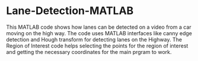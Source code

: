 # Lane-Detection-MATLAB
This MATLAB code shows how lanes can be detected on a video from a car moving on the high way. The code uses MATLAB interfaces like canny edge detection and Hough transform for detecting lanes on the Highway.
The Region of Interest code helps selecting the points for the region of interest and getting the necessary coordinates for the main prgram to work.
